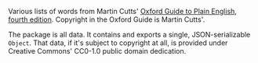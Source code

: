 Various lists of words from Martin Cutts' [Oxford Guide to Plain English, fourth edition](https://lccn.loc.gov/2013443242). Copyright in the Oxford Guide is Martin Cutts'.

The package is all data. It contains and exports a single, JSON-serializable `Object`. That data, if it's subject to copyright at all, is provided under Creative Commons' CC0-1.0 public domain dedication.
